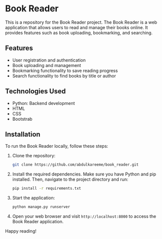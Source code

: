 # Book Reader

This is a repository for the Book Reader project. The Book Reader is a web application that allows users to read and manage their books online. It provides features such as book uploading, bookmarking, and searching.

## Features

- User registration and authentication
- Book uploading and management
- Bookmarking functionality to save reading progress
- Search functionality to find books by title or author

## Technologies Used

- Python: Backend development
- HTML
- CSS
- Bootstrab

## Installation

To run the Book Reader locally, follow these steps:

1. Clone the repository:

   ```bash
   git clone https://github.com/abdulkareeme/book_reader.git
   ```

2. Install the required dependencies. Make sure you have Python and pip installed. Then, navigate to the project directory and run:

   ```bash
   pip install -r requirements.txt
   ```

3. Start the application:

   ```bash
   python manage.py runserver
   ```

4. Open your web browser and visit `http://localhost:8000` to access the Book Reader application.

Happy reading!